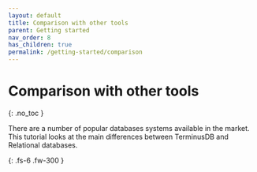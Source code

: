 ```yaml
---
layout: default
title: Comparison with other tools
parent: Getting started
nav_order: 8
has_children: true
permalink: /getting-started/comparison
---
```


# Comparison with other tools
{: .no_toc }

There are a number of popular databases systems available in the market. 
This tutorial looks at the main differences between TerminusDB and Relational databases.

{: .fs-6 .fw-300 }
